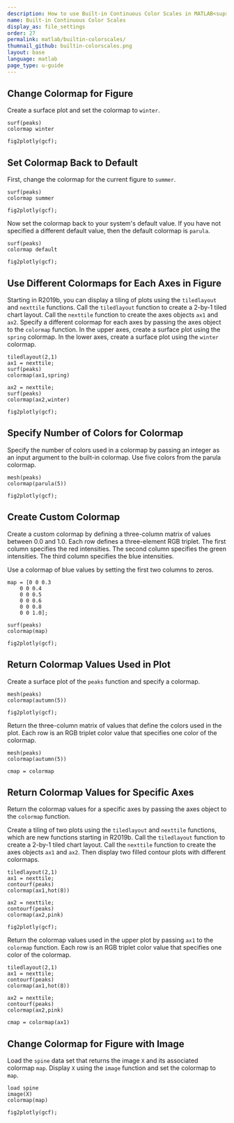 ```yaml
---
description: How to use Built-in Continuous Color Scales in MATLAB<sup>&reg;</sup> with Plotly.
name: Built-in Continuous Color Scales
display_as: file_settings
order: 27
permalink: matlab/builtin-colorscales/
thumnail_github: builtin-colorscales.png
layout: base
language: matlab
page_type: u-guide
---
```


## Change Colormap for Figure

Create a surface plot and set the colormap to `winter`. 

```{matlab}
surf(peaks)
colormap winter

fig2plotly(gcf);
```

<!--------------------- EXAMPLE  BREAK ------------------------->

## Set Colormap Back to Default

First, change the colormap for the current figure to `summer`. 

```{matlab}
surf(peaks)
colormap summer

fig2plotly(gcf);
```

Now set the colormap back to your system's default value. If you have not specified a different default value, then the default colormap is `parula`. 

```{matlab}
surf(peaks)
colormap default

fig2plotly(gcf);
```


<!--------------------- EXAMPLE BREAK ------------------------->

## Use Different Colormaps for Each Axes in Figure

Starting in R2019b, you can display a tiling of plots using the `tiledlayout` and `nexttile` functions. Call the `tiledlayout` function to create a 2-by-1 tiled chart layout. Call the `nexttile` function to create the axes objects `ax1` and `ax2`. Specify a different colormap for each axes by passing the axes object to the `colormap` function. In the upper axes, create a surface plot using the `spring` colormap. In the lower axes, create a surface plot using the `winter` colormap.

```{matlab}
tiledlayout(2,1)
ax1 = nexttile;
surf(peaks)
colormap(ax1,spring)

ax2 = nexttile; 
surf(peaks)
colormap(ax2,winter)

fig2plotly(gcf);
```

<!--------------------- EXAMPLE BREAK ------------------------->

## Specify Number of Colors for Colormap

Specify the number of colors used in a colormap by passing an integer as an input argument to the built-in colormap. Use five colors from the parula colormap. 

```{matlab}
mesh(peaks)
colormap(parula(5))

fig2plotly(gcf);
```

<!--------------------- EXAMPLE BREAK ------------------------->

## Create Custom Colormap

Create a custom colormap by defining a three-column matrix of values between 0.0 and 1.0. Each row defines a three-element RGB triplet. The first column specifies the red intensities. The second column specifies the green intensities. The third column specifies the blue intensities.

Use a colormap of blue values by setting the first two columns to zeros.

```{matlab}
map = [0 0 0.3
    0 0 0.4
    0 0 0.5
    0 0 0.6
    0 0 0.8
    0 0 1.0];

surf(peaks)
colormap(map)

fig2plotly(gcf);
```

<!--------------------- EXAMPLE BREAK ------------------------->

## Return Colormap Values Used in Plot

Create a surface plot of the `peaks` function and specify a colormap. 

```{matlab}
mesh(peaks)
colormap(autumn(5))

fig2plotly(gcf);
```

Return the three-column matrix of values that define the colors used in the plot. Each row is an RGB triplet color value that specifies one color of the colormap.

```{matlab}
mesh(peaks)
colormap(autumn(5))

cmap = colormap
```





<!--------------------- EXAMPLE BREAK ------------------------->

## Return Colormap Values for Specific Axes

Return the colormap values for a specific axes by passing the axes object to the `colormap` function. 

Create a tiling of two plots using the `tiledlayout` and `nexttile` functions, which are new functions starting in R2019b. Call the `tiledlayout` function to create a 2-by-1 tiled chart layout. Call the `nexttile` function to create the axes objects `ax1` and `ax2`. Then display two filled contour plots with different colormaps.

```{matlab}
tiledlayout(2,1)
ax1 = nexttile;
contourf(peaks)
colormap(ax1,hot(8))

ax2 = nexttile;
contourf(peaks)
colormap(ax2,pink)

fig2plotly(gcf);
```

Return the colormap values used in the upper plot by passing `ax1` to the `colormap` function. Each row is an RGB triplet color value that specifies one color of the colormap.

```{matlab}
tiledlayout(2,1)
ax1 = nexttile;
contourf(peaks)
colormap(ax1,hot(8))

ax2 = nexttile;
contourf(peaks)
colormap(ax2,pink)

cmap = colormap(ax1)
```

<!--------------------- EXAMPLE BREAK ------------------------->

## Change Colormap for Figure with Image

Load the `spine` data set that returns the image `X` and its associated colormap `map`. Display `X` using the `image` function and set the colormap to `map`.

```{matlab}
load spine
image(X)
colormap(map)

fig2plotly(gcf);
```

<!--------------------- EXAMPLE BREAK ------------------------->

